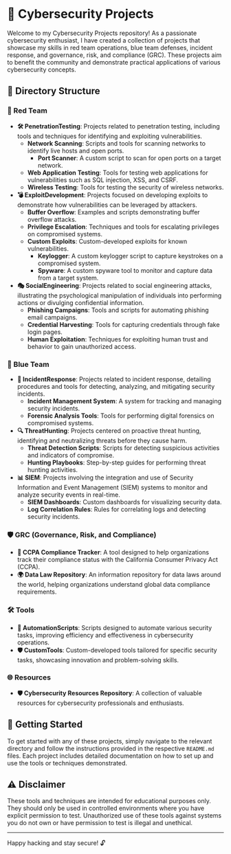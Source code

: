 # 🔐 Cybersecurity Projects

Welcome to my Cybersecurity Projects repository! As a passionate cybersecurity enthusiast, I have created a collection of projects that showcase my skills in red team operations, blue team defenses, incident response, and governance, risk, and compliance (GRC). These projects aim to benefit the community and demonstrate practical applications of various cybersecurity concepts.

## 📁 Directory Structure

### 🔴 Red Team
- **🛠️ PenetrationTesting**: Projects related to penetration testing, including tools and techniques for identifying and exploiting vulnerabilities.
  - **Network Scanning**: Scripts and tools for scanning networks to identify live hosts and open ports.
    - **Port Scanner**: A custom script to scan for open ports on a target network.
  - **Web Application Testing**: Tools for testing web applications for vulnerabilities such as SQL injection, XSS, and CSRF.
  - **Wireless Testing**: Tools for testing the security of wireless networks.
- **💣 ExploitDevelopment**: Projects focused on developing exploits to demonstrate how vulnerabilities can be leveraged by attackers.
  - **Buffer Overflow**: Examples and scripts demonstrating buffer overflow attacks.
  - **Privilege Escalation**: Techniques and tools for escalating privileges on compromised systems.
  - **Custom Exploits**: Custom-developed exploits for known vulnerabilities.
    - **Keylogger**: A custom keylogger script to capture keystrokes on a compromised system.
    - **Spyware**: A custom spyware tool to monitor and capture data from a target system.
- **🎭 SocialEngineering**: Projects related to social engineering attacks, illustrating the psychological manipulation of individuals into performing actions or divulging confidential information.
  - **Phishing Campaigns**: Tools and scripts for automating phishing email campaigns.
  - **Credential Harvesting**: Tools for capturing credentials through fake login pages.
  - **Human Exploitation**: Techniques for exploiting human trust and behavior to gain unauthorized access.

### 🔵 Blue Team
- **🚨 IncidentResponse**: Projects related to incident response, detailing procedures and tools for detecting, analyzing, and mitigating security incidents.
  - **Incident Management System**: A system for tracking and managing security incidents.
  - **Forensic Analysis Tools**: Tools for performing digital forensics on compromised systems.
- **🔍 ThreatHunting**: Projects centered on proactive threat hunting, identifying and neutralizing threats before they cause harm.
  - **Threat Detection Scripts**: Scripts for detecting suspicious activities and indicators of compromise.
  - **Hunting Playbooks**: Step-by-step guides for performing threat hunting activities.
- **📊 SIEM**: Projects involving the integration and use of Security Information and Event Management (SIEM) systems to monitor and analyze security events in real-time.
  - **SIEM Dashboards**: Custom dashboards for visualizing security data.
  - **Log Correlation Rules**: Rules for correlating logs and detecting security incidents.

### 🛡️ GRC (Governance, Risk, and Compliance)
- **📝 CCPA Compliance Tracker**: A tool designed to help organizations track their compliance status with the California Consumer Privacy Act (CCPA).
- **🌍 Data Law Repository**: An information repository for data laws around the world, helping organizations understand global data compliance requirements.

### 🛠️ Tools
- **🤖 AutomationScripts**: Scripts designed to automate various security tasks, improving efficiency and effectiveness in cybersecurity operations.
- **🛡️ CustomTools**: Custom-developed tools tailored for specific security tasks, showcasing innovation and problem-solving skills.

### 🌐 Resources
- **🛡️ Cybersecurity Resources Repository**: A collection of valuable resources for cybersecurity professionals and enthusiasts.

## 🚀 Getting Started

To get started with any of these projects, simply navigate to the relevant directory and follow the instructions provided in the respective `README.md` files. Each project includes detailed documentation on how to set up and use the tools or techniques demonstrated.

## ⚠️ Disclaimer

These tools and techniques are intended for educational purposes only. They should only be used in controlled environments where you have explicit permission to test. Unauthorized use of these tools against systems you do not own or have permission to test is illegal and unethical.

---

Happy hacking and stay secure! 🔓
